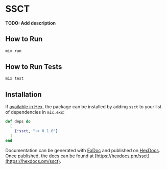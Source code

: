 # SSCT

**TODO: Add description**

## How to Run

```bash
mix run
```

## How to Run Tests
```bash
mix test
```

## Installation

If [available in Hex](https://hex.pm/docs/publish), the package can be installed
by adding `ssct` to your list of dependencies in `mix.exs`:

```elixir
def deps do
  [
    {:ssct, "~> 0.1.0"}
  ]
end
```

Documentation can be generated with [ExDoc](https://github.com/elixir-lang/ex_doc)
and published on [HexDocs](https://hexdocs.pm). Once published, the docs can
be found at [https://hexdocs.pm/ssct](https://hexdocs.pm/ssct).
